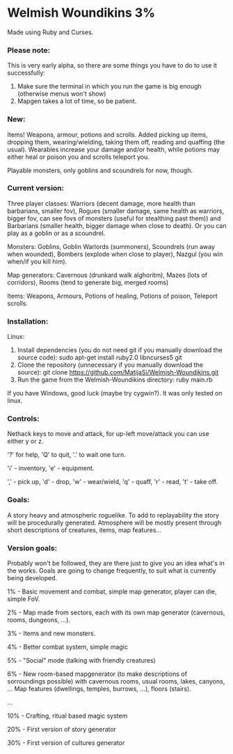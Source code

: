 # Welmish Woundikins 3%
Made using Ruby and Curses.

### Please note:
This is very early alpha, so there are some things you have to do to use it successfully:

1. Make sure the terminal in which you run the game is big enough (otherwise menus won't show)
2. Mapgen takes a lot of time, so be patient.


### New:
Items! Weapons, armour, potions and scrolls. Added picking up items, dropping them, wearing/wielding, taking them off, reading and quaffing (the usual). Wearables increase your damage and/or health, while potions may either heal or poison you and scrolls teleport you.

Playable monsters, only goblins and scoundrels for now, though.

### Current version:
Three player classes: Warriors (decent damage, more health than barbarians, smaller fov), Rogues (smaller damage, same health as warriors, bigger fov, can see fovs of monsters (useful for stealthing past them)) and Barbarians (smaller health, bigger damage when close to death). Or you can play as a goblin or as a scoundrel.

Monsters: Goblins, Goblin Warlords (summoners), Scoundrels (run away when wounded), Bombers (explode when close to player), Nazgul (you win when/if you kill him).

Map generators: Cavernous (drunkard walk alghoritm), Mazes (lots of corridors), Rooms (tend to generate big, merged rooms)

Items: Weapons, Armours, Potions of healing, Potions of poison, Teleport scrolls.

### Installation:
Linux:
1) Install dependencies (you do not need git if you manually download the source code):
sudo apt-get install ruby2.0 libncurses5 git
2) Clone the repository (unnecessary if you manually download the source):
git clone https://github.com/MatijaSi/Welmish-Woundikins.git
3) Run the game from the Welmish-Woundikins directory:
ruby main.rb

If you have Windows, good luck (maybe try cygwin?). It was only tested on linux.

### Controls:
Nethack keys to move and attack, for up-left move/attack you can use either y or z.

'?' for help, 'Q' to quit, '.' to wait one turn.

'i' - inventory, 'e' - equipment.

',' - pick up, 'd' - drop, 'w' - wear/wield, 'q' - quaff, 'r' - read, 't' - take off.

### Goals:
A story heavy and atmospheric roguelike. To add to replayability the story will be procedurally generated. Atmosphere will be mostly present through short descriptions of creatures, items, map features...

### Version goals:

Probably won't be followed, they are there just to give you an idea what's in the works. Goals are going to change frequently, to suit what is currently being developed.

1%    - Basic movement and combat, simple map generator, player can die, simple FoV.

2%    - Map made from sectors, each with its own map generator (cavernous, rooms, dungeons, ...).

3%    - Items and new monsters.

4%    - Better combat system, simple magic

5%    - "Social" mode (talking with friendly creatures)

6%    - New room-based mapgenerator (to make descriptions of sorroundings possible) with cavernous rooms, usual rooms, lakes, canyons, ... Map features (dwellings, temples, burrows, ...), floors (stairs).

...

10%   - Crafting, ritual based magic system

20%   - First version of story generator

30%   - First version of cultures generator

